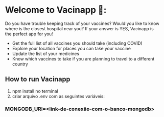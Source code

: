 # Welcome to Vacinapp :syringe::

Do you have trouble keeping track of your vaccines? Would you like to know where is the closest hospital near you? If your answer is YES, Vacinapp is the perfect app for you!

* Get the full list of all vaccines you should take (including COVID)
* Explore your location for places you can take your vaccine
* Update the list of your medicines
* Know which vaccines to take if you are planning to travel to a different country

## How to run Vacinapp

1) npm install no terminal
2) criar arquivo .env com as seguintes variáveis:
### MONGODB_URI=<link-de-conexão-com-o-banco-mongodb>


